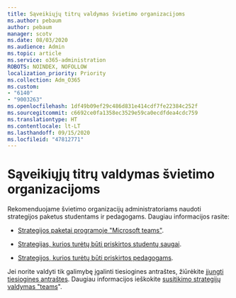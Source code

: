 ```yaml
---
title: Sąveikiųjų titrų valdymas švietimo organizacijoms
ms.author: pebaum
author: pebaum
manager: scotv
ms.date: 08/03/2020
ms.audience: Admin
ms.topic: article
ms.service: o365-administration
ROBOTS: NOINDEX, NOFOLLOW
localization_priority: Priority
ms.collection: Adm_O365
ms.custom:
- "6140"
- "9003263"
ms.openlocfilehash: 1df49b09ef29c486d831e414cdf7fe22384c252f
ms.sourcegitcommit: c6692ce0fa1358ec3529e59ca0ecdfdea4cdc759
ms.translationtype: HT
ms.contentlocale: lt-LT
ms.lasthandoff: 09/15/2020
ms.locfileid: "47812771"
---
```

# <a name="managing-live-captions-for-education-organizations"></a>Sąveikiųjų titrų valdymas švietimo organizacijoms

Rekomenduojame švietimo organizacijų administratoriams naudoti strategijos paketus studentams ir pedagogams. Daugiau informacijos rasite:  

- [Strategijos paketai programoje "Microsoft teams"](https://docs.microsoft.com/microsoftteams/policy-packages-edu#policy-packages-in-microsoft-teams).  
    
- [Strategijas, kurios turėtų būti priskirtos studentų saugai](https://docs.microsoft.com/microsoftteams/policy-packages-edu#policies-that-should-be-assigned-for-student-safety).

- [Strategijos, kurios turėtų būti priskirtos pedagogams](https://docs.microsoft.com/microsoftteams/policy-packages-edu#policies-that-should-be-assigned-for-educators).

Jei norite valdyti tik galimybę įgalinti tiesiogines antraštes, žiūrėkite [įjungti tiesiogines antraštes](https://docs.microsoft.com/microsoftteams/meeting-policies-in-teams#enable-live-captions). Daugiau informacijos ieškokite [susitikimo strategijų valdymas "teams](https://docs.microsoft.com/microsoftteams/meeting-policies-in-teams)".